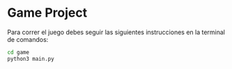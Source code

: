 # Game Project

Para correr el juego debes seguir las siguientes instrucciones en la terminal de comandos:

```sh
cd game
python3 main.py
```
